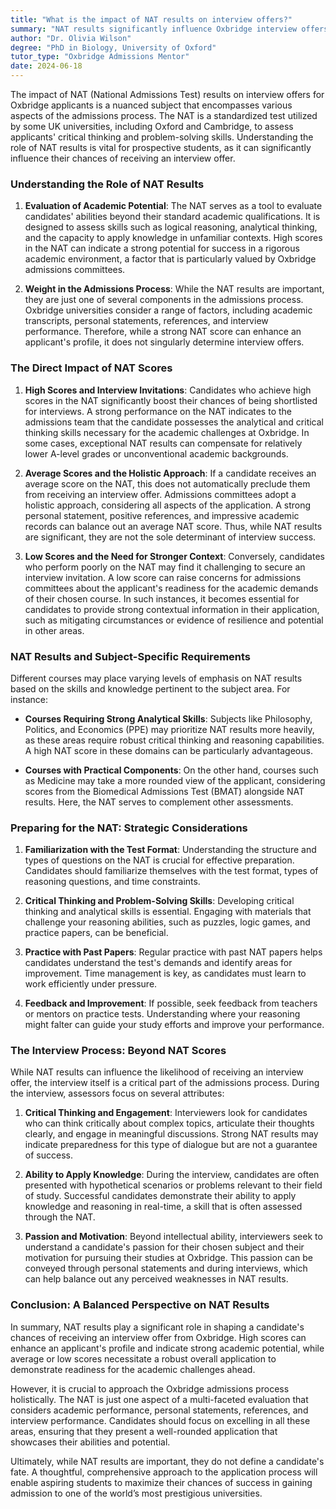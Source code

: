 ```yaml
---
title: "What is the impact of NAT results on interview offers?"
summary: "NAT results significantly influence Oxbridge interview offers by assessing applicants' critical thinking and problem-solving skills beyond academics."
author: "Dr. Olivia Wilson"
degree: "PhD in Biology, University of Oxford"
tutor_type: "Oxbridge Admissions Mentor"
date: 2024-06-18
---
```


The impact of NAT (National Admissions Test) results on interview offers for Oxbridge applicants is a nuanced subject that encompasses various aspects of the admissions process. The NAT is a standardized test utilized by some UK universities, including Oxford and Cambridge, to assess applicants' critical thinking and problem-solving skills. Understanding the role of NAT results is vital for prospective students, as it can significantly influence their chances of receiving an interview offer.

### Understanding the Role of NAT Results

1. **Evaluation of Academic Potential**: The NAT serves as a tool to evaluate candidates' abilities beyond their standard academic qualifications. It is designed to assess skills such as logical reasoning, analytical thinking, and the capacity to apply knowledge in unfamiliar contexts. High scores in the NAT can indicate a strong potential for success in a rigorous academic environment, a factor that is particularly valued by Oxbridge admissions committees.

2. **Weight in the Admissions Process**: While the NAT results are important, they are just one of several components in the admissions process. Oxbridge universities consider a range of factors, including academic transcripts, personal statements, references, and interview performance. Therefore, while a strong NAT score can enhance an applicant's profile, it does not singularly determine interview offers.

### The Direct Impact of NAT Scores

1. **High Scores and Interview Invitations**: Candidates who achieve high scores in the NAT significantly boost their chances of being shortlisted for interviews. A strong performance on the NAT indicates to the admissions team that the candidate possesses the analytical and critical thinking skills necessary for the academic challenges at Oxbridge. In some cases, exceptional NAT results can compensate for relatively lower A-level grades or unconventional academic backgrounds.

2. **Average Scores and the Holistic Approach**: If a candidate receives an average score on the NAT, this does not automatically preclude them from receiving an interview offer. Admissions committees adopt a holistic approach, considering all aspects of the application. A strong personal statement, positive references, and impressive academic records can balance out an average NAT score. Thus, while NAT results are significant, they are not the sole determinant of interview success.

3. **Low Scores and the Need for Stronger Context**: Conversely, candidates who perform poorly on the NAT may find it challenging to secure an interview invitation. A low score can raise concerns for admissions committees about the applicant's readiness for the academic demands of their chosen course. In such instances, it becomes essential for candidates to provide strong contextual information in their application, such as mitigating circumstances or evidence of resilience and potential in other areas.

### NAT Results and Subject-Specific Requirements

Different courses may place varying levels of emphasis on NAT results based on the skills and knowledge pertinent to the subject area. For instance:

- **Courses Requiring Strong Analytical Skills**: Subjects like Philosophy, Politics, and Economics (PPE) may prioritize NAT results more heavily, as these areas require robust critical thinking and reasoning capabilities. A high NAT score in these domains can be particularly advantageous.

- **Courses with Practical Components**: On the other hand, courses such as Medicine may take a more rounded view of the applicant, considering scores from the Biomedical Admissions Test (BMAT) alongside NAT results. Here, the NAT serves to complement other assessments.

### Preparing for the NAT: Strategic Considerations

1. **Familiarization with the Test Format**: Understanding the structure and types of questions on the NAT is crucial for effective preparation. Candidates should familiarize themselves with the test format, types of reasoning questions, and time constraints.

2. **Critical Thinking and Problem-Solving Skills**: Developing critical thinking and analytical skills is essential. Engaging with materials that challenge your reasoning abilities, such as puzzles, logic games, and practice papers, can be beneficial.

3. **Practice with Past Papers**: Regular practice with past NAT papers helps candidates understand the test's demands and identify areas for improvement. Time management is key, as candidates must learn to work efficiently under pressure.

4. **Feedback and Improvement**: If possible, seek feedback from teachers or mentors on practice tests. Understanding where your reasoning might falter can guide your study efforts and improve your performance.

### The Interview Process: Beyond NAT Scores

While NAT results can influence the likelihood of receiving an interview offer, the interview itself is a critical part of the admissions process. During the interview, assessors focus on several attributes:

1. **Critical Thinking and Engagement**: Interviewers look for candidates who can think critically about complex topics, articulate their thoughts clearly, and engage in meaningful discussions. Strong NAT results may indicate preparedness for this type of dialogue but are not a guarantee of success.

2. **Ability to Apply Knowledge**: During the interview, candidates are often presented with hypothetical scenarios or problems relevant to their field of study. Successful candidates demonstrate their ability to apply knowledge and reasoning in real-time, a skill that is often assessed through the NAT.

3. **Passion and Motivation**: Beyond intellectual ability, interviewers seek to understand a candidate's passion for their chosen subject and their motivation for pursuing their studies at Oxbridge. This passion can be conveyed through personal statements and during interviews, which can help balance out any perceived weaknesses in NAT results.

### Conclusion: A Balanced Perspective on NAT Results

In summary, NAT results play a significant role in shaping a candidate's chances of receiving an interview offer from Oxbridge. High scores can enhance an applicant's profile and indicate strong academic potential, while average or low scores necessitate a robust overall application to demonstrate readiness for the academic challenges ahead.

However, it is crucial to approach the Oxbridge admissions process holistically. The NAT is just one aspect of a multi-faceted evaluation that considers academic performance, personal statements, references, and interview performance. Candidates should focus on excelling in all these areas, ensuring that they present a well-rounded application that showcases their abilities and potential.

Ultimately, while NAT results are important, they do not define a candidate's fate. A thoughtful, comprehensive approach to the application process will enable aspiring students to maximize their chances of success in gaining admission to one of the world’s most prestigious universities.
    